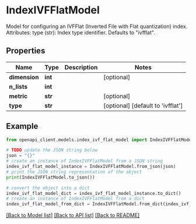 # IndexIVFFlatModel

Model for configuring an IVFFlat (Inverted File with Flat quantization) index.  Attributes:     type (str): Index type identifier. Defaults to \"ivfflat\".

## Properties

Name | Type | Description | Notes
------------ | ------------- | ------------- | -------------
**dimension** | **int** |  | [optional] 
**n_lists** | **int** |  | 
**metric** | **str** |  | [optional] 
**type** | **str** |  | [optional] [default to 'ivfflat']

## Example

```python
from openapi_client.models.index_ivf_flat_model import IndexIVFFlatModel

# TODO update the JSON string below
json = "{}"
# create an instance of IndexIVFFlatModel from a JSON string
index_ivf_flat_model_instance = IndexIVFFlatModel.from_json(json)
# print the JSON string representation of the object
print(IndexIVFFlatModel.to_json())

# convert the object into a dict
index_ivf_flat_model_dict = index_ivf_flat_model_instance.to_dict()
# create an instance of IndexIVFFlatModel from a dict
index_ivf_flat_model_from_dict = IndexIVFFlatModel.from_dict(index_ivf_flat_model_dict)
```
[[Back to Model list]](../README.md#documentation-for-models) [[Back to API list]](../README.md#documentation-for-api-endpoints) [[Back to README]](../README.md)


